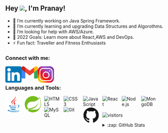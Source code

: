 ## Hey <img src="https://github.com/TheDudeThatCode/TheDudeThatCode/blob/master/Assets/Hi.gif" width="29px">, I'm Pranay!

- 🔭 I’m currently working on Java Spring Framework.
- 🌱 I’m currently learning and upgrading Data Structures and Algorothms.
- 🤔 I’m looking for help with AWS/Azure.
- 🥅 2022 Goals: Learn more about React,AWS and DevOps.
- ⚡ Fun fact: Traveller and Fitness Enthusiasts
  <br>

### Connect with me: 
<a href="https://www.linkedin.com/in/pranay-singh-57911b171/">
  <img align="left" width="51px" src="./linkedin.png" />
  </a>
  <!-- <a href="">
  <img align="left" width="51px" src="https://logodownload.org/wp-content/uploads/2014/09/twitter-logo-6.png" />
  </a> -->
  <a href="mailto:pranay.singh.1393@gmail.com">
  <img align="left" width="51px" src="./gmail.png" />
  </a>
  <a href="https://www.instagram.com/pranay.singh.1393/">
  <img align="left" width="51px" src="./instagram.jpg" />
  </a>

<br><br>

### Languages and Tools:

<img align="left" alt="JAVA" width="51px" src="https://github.com/devicons/devicon/blob/v2.14.0/icons/java/java-original.svg" style="padding-right:10px;" />
<img align="left" alt="Spring" width="51px" src="https://github.com/devicons/devicon/blob/v2.14.0/icons/spring/spring-original.svg" style="padding-right:10px;" />
<img align="left" alt="HTML5" width="51px" src="https://cdn.jsdelivr.net/gh/devicons/devicon/icons/html5/html5-original.svg" style="padding-right:10px;" />
<img align="left" alt="CSS3" width="51px" src="https://cdn.jsdelivr.net/gh/devicons/devicon/icons/css3/css3-original.svg" style="padding-right:10px;" />
<img align="left" alt="JavaScript" width="51px" src="https://cdn.jsdelivr.net/gh/devicons/devicon/icons/javascript/javascript-original.svg" style="padding-right:10px;" />
<img align="left" alt="React" width="51px" src="https://cdn.jsdelivr.net/gh/devicons/devicon/icons/react/react-original.svg" style="padding-right:10px;" />
<img align="left" alt="Node.js" width="51px" src="https://cdn.jsdelivr.net/gh/devicons/devicon/icons/nodejs/nodejs-original.svg" style="padding-right:10px;" />
<img align="left" alt="MongoDB" width="51px" src="https://cdn.jsdelivr.net/gh/devicons/devicon/icons/mongodb/mongodb-original.svg" style="padding-right:10px;" />
<img align="left" alt="MySQL" width="51px" src="https://cdn.jsdelivr.net/gh/devicons/devicon/icons/mysql/mysql-original.svg" style="padding-right:10px;" />
<img align="left" alt="Git" width="51px" src="https://cdn.jsdelivr.net/gh/devicons/devicon/icons/git/git-original.svg" style="padding-right:10px;" />
<img align="left" alt="GitHub" width="51px" src="https://github.com/devicons/devicon/blob/v2.14.0/icons/github/github-original.svg" style="padding-right:10px;" />

<br><br><br>
![visitors](https://visitor-badge.laobi.icu/badge?page_id=PranaySingh13.PranaySingh13)

<details>
  <summary>:zap: GitHub Stats</summary>

  <img align="left" alt="Pranay Singh GitHub Stats" src="https://github-readme-stats.vercel.app/api?username=PranaySingh13&show_icons=true&hide_border=false&title_color=ff652f&icon_color=FFE400&bg_color=09131B&text_color=ffffff&border_color=0c1a25" />

</details>
